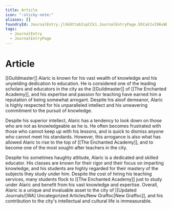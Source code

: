 ```yaml
---
title: Article
icon: ":sticky-note:"
aliases: []
foundryId: JournalEntry.jlXk8ttabIspCCk1.JournalEntryPage.95CaVJvI96vWBz5w
tags:
  - JournalEntry
  - JournalEntryPage
---
```


# Article
[[Guildmaster]] Alaric is known for his vast wealth of knowledge and his unyielding dedication to education. He is considered one of the leading scholars and educators in the city as the [[Guildmaster]] of [[The Enchanted Academy]], and his expertise and passion for teaching have earned him a reputation of being somewhat arrogant. Despite his aloof demeanor, Alaric is highly respected for his unparalleled intellect and his unwavering commitment to the pursuit of knowledge.

Despite his superior intellect, Alaric has a tendency to look down on those who are not as knowledgeable as he is. He often becomes frustrated with those who cannot keep up with his lessons, and is quick to dismiss anyone who cannot meet his standards. However, this arrogance is also what has allowed Alaric to rise to the top of [[The Enchanted Academy]], and to become one of the most sought-after teachers in the city.

Despite his sometimes haughty attitude, Alaric is a dedicated and skilled educator. His classes are known for their rigor and their focus on imparting knowledge, and his students are highly regarded for their mastery of the subjects they study under him. Despite the cost of hiring his teaching services, many students flock to [[The Enchanted Academy]] just to study under Alaric and benefit from his vast knowledge and expertise. Overall, Alaric is a unique and invaluable asset to the city of [[Updated Journals/[WA] Uncategorized Articles/New Graffoc|New Graffoc]], and his contribution to the city's intellectual and cultural life is immeasurable.